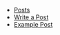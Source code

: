 <ul id="blog-side-menu">
  <li>
    <a href="/blog/posts.html">Posts</a>
  </li>
  <li>
    <a href="/blog/write.html">Write a Post</a>
  </li>
  <li>
    <a href="/blog/example.html">Example Post</a>
  </li>
</ul>
